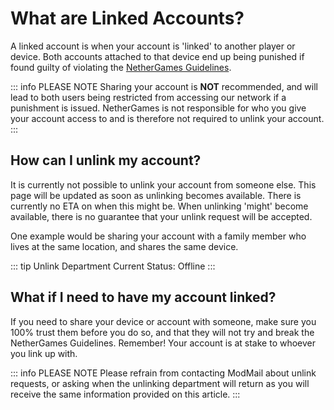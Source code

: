 # What are Linked Accounts?
A linked account is when your account is 'linked' to another player or device. Both accounts attached to that device end up being punished if found guilty of violating the [NetherGames Guidelines](https://support.nethergames.org/enforcement-system).

::: info PLEASE NOTE
Sharing your account is **NOT** recommended, and will lead to both users being restricted from accessing our network if a punishment is issued. NetherGames is not responsible for who you give your account access to and is therefore not required to unlink your account.
:::

## How can I unlink my account?
It is currently not possible to unlink your account from someone else. This page will be updated as soon as unlinking becomes available. There is currently no ETA on when this might be. When unlinking 'might' become available, there is no guarantee that your unlink request will be accepted.

One example would be sharing your account with a family member who lives at the same location, and shares the same device.

::: tip Unlink Department
Current Status: Offline
:::

## What if I need to have my account linked?
If you need to share your device or account with someone, make sure you 100% trust them before you do so, and that they will not try and break the NetherGames Guidelines. Remember! Your account is at stake to whoever you link up with.


::: info PLEASE NOTE
Please refrain from contacting ModMail about unlink requests, or asking when the unlinking department will return as you will receive the same information provided on this article.
:::

